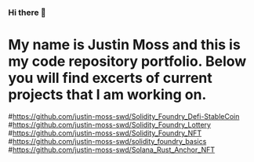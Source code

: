 ### Hi there 👋

# My name is Justin Moss and this is my code repository portfolio.  Below you will find excerts of current projects that I am working on.

#https://github.com/justin-moss-swd/Solidity_Foundry_Defi-StableCoin
#https://github.com/justin-moss-swd/Solidity_Foundry_Lottery
#https://github.com/justin-moss-swd/Solidity_Foundry_NFT
#https://github.com/justin-moss-swd/solidity_foundry_basics
#https://github.com/justin-moss-swd/Solana_Rust_Anchor_NFT

<!--
**justin-moss-swd/justin-moss-swd** is a ✨ _special_ ✨ repository because its `README.md` (this file) appears on your GitHub profile.

Here are some ideas to get you started:

- 🔭 I’m currently working on ...
- 🌱 I’m currently learning ...
- 👯 I’m looking to collaborate on ...
- 🤔 I’m looking for help with ...
- 💬 Ask me about ...
- 📫 How to reach me: ...
- 😄 Pronouns: ...
- ⚡ Fun fact: ...
-->
